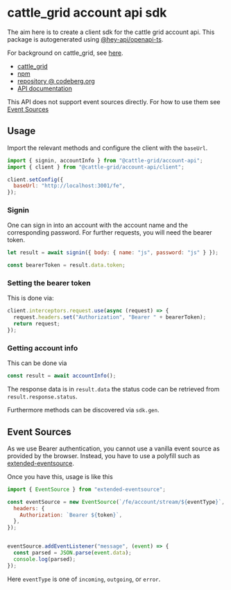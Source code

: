 # cattle_grid account api sdk

The aim here is to create a client sdk for the cattle
grid account api. This package is autogenerated
using [@hey-api/openapi-ts](https://heyapi.dev/openapi-ts/get-started).

For background on cattle_grid, see [here](https://bovine.codeberg.page/cattle_grid/).

- [cattle_grid](https://bovine.codeberg.page/cattle_grid/)
- [npm](https://www.npmjs.com/package/@cattle-grid/account-api)
- [repository @ codeberg.org](https://codeberg.org/bovine/cattle_grid)
- [API documentation](https://bovine.codeberg.page/cattle_grid/assets/redoc.html?url=openapi_account.json)

This API does not support event sources directly. For how to use
them see [Event Sources](#event-sources)

## Usage

Import the relevant methods and configure the client with
the `baseUrl`.

```js
import { signin, accountInfo } from "@cattle-grid/account-api";
import { client } from "@cattle-grid/account-api/client";

client.setConfig({
  baseUrl: "http://localhost:3001/fe",
});
```

### Signin

One can sign in into an account with the account name and the
corresponding password. For further requests, you will need the
bearer token.

```js
let result = await signin({ body: { name: "js", password: "js" } });

const bearerToken = result.data.token;
```

### Setting the bearer token

This is done via:

```js
client.interceptors.request.use(async (request) => { 
  request.headers.set("Authorization", "Bearer " + bearerToken);
  return request;
});
```

### Getting account info

This can be done via

```js
const result = await accountInfo();
```

The response data is in `result.data` the status code
can be retrieved from `result.response.status`.

Furthermore methods can be discovered via `sdk.gen`.

## Event Sources

As we use Bearer authentication, you cannot use a vanilla event
source as provided by the browser. Instead, you have to use
a polyfill such as [extended-eventsource](https://www.npmjs.com/package/extended-eventsource).

Once you have this, usage is like this

```js
import { EventSource } from "extended-eventsource";

const eventSource = new EventSource(`/fe/account/stream/${eventType}`, {
  headers: {
    Authorization: `Bearer ${token}`,
  },
});


eventSource.addEventListener("message", (event) => {
  const parsed = JSON.parse(event.data);
  console.log(parsed);
});
```

Here `eventType` is one of `incoming`, `outgoing`, or `error`.
